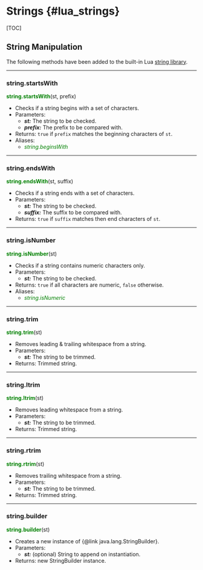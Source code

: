 
Strings {#lua_strings}
=======

[TOC]

## String Manipulation

The following methods have been added to the built-in Lua [string library](https://www.lua.org/manual/5.3/manual.html#6.4).

---
### string.startsWith
<span style="color:green; font-weight:bold;">string.startsWith</span>(st, prefix)
- Checks if a string begins with a set of characters.
- Parameters:
  - ***st:*** The string to be checked.
  - ***prefix:*** The prefix to be compared with.
- Returns: <code>true</code> if <code>prefix</code> matches the beginning characters of <code>st</code>.
- Aliases:
  - <span style="color:green; font-style:italic;">string.beginsWith</span>

---
### string.endsWith
<span style="color:green; font-weight:bold;">string.endsWith</span>(st, suffix)
- Checks if a string ends with a set of characters.
- Parameters:
  - ***st:*** The string to be checked.
  - ***suffix:*** The suffix to be compared with.
- Returns: <code>true</code> if <code>suffix</code> matches then end characters of <code>st</code>.

---
### string.isNumber
<span style="color:green; font-weight:bold;">string.isNumber</span>(st)
- Checks if a string contains numeric characters only.
- Parameters:
  - ***st:*** The string to be checked.
- Returns: <code>true</code> if all characters are numeric, <code>false</code> otherwise.
- Aliases:
  - <span style="color:green; font-style:italic;">string.isNumeric</span>

---
### string.trim
<span style="color:green; font-weight:bold;">string.trim</span>(st)
- Removes leading & trailing whitespace from a string.
- Parameters:
  - ***st:*** The string to be trimmed.
- Returns: Trimmed string.

---
### string.ltrim
<span style="color:green; font-weight:bold;">string.ltrim</span>(st)
- Removes leading whitespace from a string.
- Parameters:
  - ***st:*** The string to be trimmed.
- Returns: Trimmed string.

---
### string.rtrim
<span style="color:green; font-weight:bold;">string.rtrim</span>(st)
- Removes trailing whitespace from a string.
- Parameters:
  - ***st:*** The string to be trimmed.
- Returns: Trimmed string.

---
### string.builder
<span style="color:green; font-weight:bold;">string.builder</span>(st)
- Creates a new instance of {@link java.lang.StringBuilder}.
- Parameters:
  - ***st:*** (optional) String to append on instantiation.
- Returns: new StringBuilder instance.
